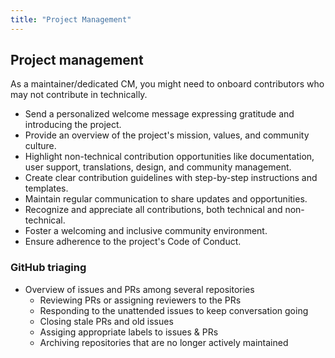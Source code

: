 ```yaml
---
title: "Project Management"
---
```


## Project management

As a maintainer/dedicated CM, you might need to onboard contributors who may not
contribute in technically.

- Send a personalized welcome message expressing gratitude and introducing the
  project.
- Provide an overview of the project's mission, values, and community culture.
- Highlight non-technical contribution opportunities like documentation, user
  support, translations, design, and community management.
- Create clear contribution guidelines with step-by-step instructions and
  templates.
- Maintain regular communication to share updates and opportunities.
- Recognize and appreciate all contributions, both technical and non-technical.
- Foster a welcoming and inclusive community environment.
- Ensure adherence to the project's Code of Conduct.

### GitHub triaging

- Overview of issues and PRs among several repositories
  - Reviewing PRs or assigning reviewers to the PRs
  - Responding to the unattended issues to keep conversation going
  - Closing stale PRs and old issues
  - Assiging appropriate labels to issues & PRs
  - Archiving repositories that are no longer actively maintained

